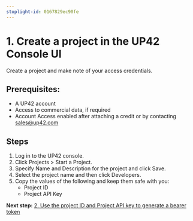 ```yaml
---
stoplight-id: 0167829ec90fe
---
```




# 1. Create a project in the UP42 Console UI
Create a project and make note of your access credentials. 
## Prerequisites:
- A UP42 account
- Access to commercial data, if required
- Account Access enabled after attaching a credit or by contacting sales@up42.com
## Steps
1. Log in to the UP42 console.
2. Click Projects > Start a Project.
3. Specify Name and Description for the project and click Save.
4. Select the project name and then click Developers.
5. Copy the values of the following and keep them safe with you:
      - Project ID
      - Project API Key 

**Next step:** [2. Use the project ID and Project API key to generate a bearer token](Generate-a-bearer-token.md)